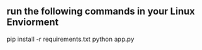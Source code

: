 ## run the following commands in your Linux Enviorment

pip install -r requirements.txt
python app.py
